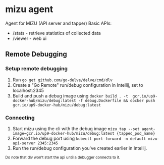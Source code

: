# mizu agent
Agent for MIZU (API server and tapper)
Basic APIs:
* /stats - retrieve statistics of collected data
* /viewer - web ui

## Remote Debugging

### Setup remote debugging
1. Run `go get github.com/go-delve/delve/cmd/dlv`
2. Create a "Go Remote" run/debug configuration in Intellij, set to localhost:2345
3. Build and push a debug image using
   `docker build . -t  gcr.io/up9-docker-hub/mizu/debug:latest -f debug.Dockerfile && docker push gcr.io/up9-docker-hub/mizu/debug:latest`

### Connecting
1. Start mizu using the cli with the debug
   image `mizu tap --set agent-image=gcr.io/up9-docker-hub/mizu/debug:latest {tapped_pod_name}`
2. Forward the debug port using `kubectl port-forward -n default mizu-api-server 2345:2345`
3. Run the run/debug configuration you've created earlier in Intellij.

<small>Do note that dlv won't start the api until a debugger connects to it.</small>

